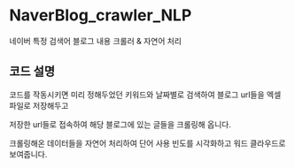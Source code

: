 # NaverBlog_crawler_NLP
네이버 특정 검색어 블로그 내용 크롤러 &amp; 자연어 처리

## 코드 설명
코드를 작동시키면 미리 정해두었던 키워드와 날짜별로 검색하여 블로그 url들을 엑셀 파일로 저장해두고

저장한 url들로 접속하여 해당 블로그에 있는 글들을 크롤링해 옵니다.

크롤링해온 데이터들을 자연어 처리하여 단어 사용 빈도를 시각화하고 워드 클라우드로 보여줍니다.
